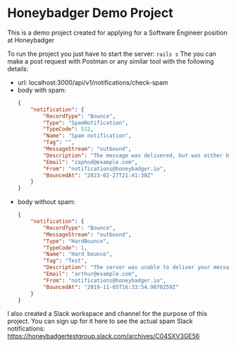 # Honeybadger Demo Project

This is a demo project created for applying for a Software Engineer position at Honeybadger

To run the project you just have to start the server: `rails s`
The you can make a post request with Postman or any similar tool with the following details:
- url: localhost:3000/api/v1/notifications/check-spam
- body with spam:
  ```json
  {
      "notification": {
          "RecordType": "Bounce",
          "Type": "SpamNotification",
          "TypeCode": 512,
          "Name": "Spam notification",
          "Tag": "",
          "MessageStream": "outbound",
          "Description": "The message was delivered, but was either blocked by the user, or classified as spam, bulk mail, or had rejected content.",
          "Email": "zaphod@example.com",
          "From": "notifications@honeybadger.io",
          "BouncedAt": "2023-02-27T21:41:30Z"
      }
  }
  ```
- body without spam: 
  ```json
  {
      "notification": {
          "RecordType": "Bounce",
          "MessageStream": "outbound",
          "Type": "HardBounce",
          "TypeCode": 1,
          "Name": "Hard bounce",
          "Tag": "Test",
          "Description": "The server was unable to deliver your message (ex: unknown user, mailbox not found).",
          "Email": "arthur@example.com",
          "From": "notifications@honeybadger.io",
          "BouncedAt": "2019-11-05T16:33:54.9070259Z"
      }
  }
  ```

I also created a Slack workspace and channel for the purpose of this project. You can sign up for it here to see the actual spam Slack notifications: https://honeybadgertestgroup.slack.com/archives/C04SXV3GE56

